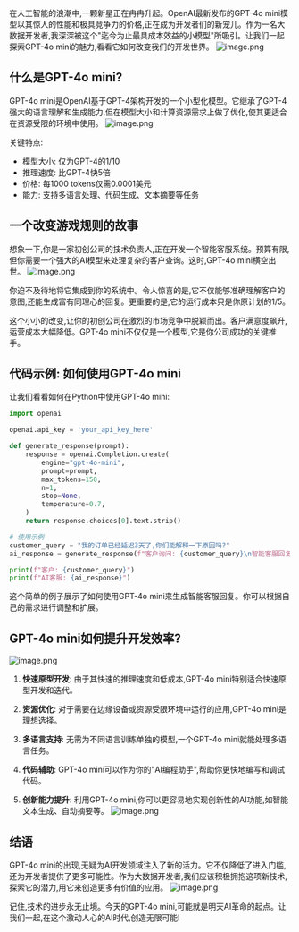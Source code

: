 在人工智能的浪潮中,一颗新星正在冉冉升起。OpenAI最新发布的GPT-4o mini模型以其惊人的性能和极具竞争力的价格,正在成为开发者们的新宠儿。作为一名大数据开发者,我深深被这个"迄今为止最具成本效益的小模型"所吸引。让我们一起探索GPT-4o mini的魅力,看看它如何改变我们的开发世界。
![image.png](https://piggo5.oss-cn-shenzhen.aliyuncs.com/ob/202407302057030.png)

## 什么是GPT-4o mini?

GPT-4o mini是OpenAI基于GPT-4架构开发的一个小型化模型。它继承了GPT-4强大的语言理解和生成能力,但在模型大小和计算资源需求上做了优化,使其更适合在资源受限的环境中使用。
![image.png](https://piggo5.oss-cn-shenzhen.aliyuncs.com/ob/202407302057712.png)

关键特点:
- 模型大小: 仅为GPT-4的1/10
- 推理速度: 比GPT-4快5倍
- 价格: 每1000 tokens仅需0.0001美元
- 能力: 支持多语言处理、代码生成、文本摘要等任务

## 一个改变游戏规则的故事

想象一下,你是一家初创公司的技术负责人,正在开发一个智能客服系统。预算有限,但你需要一个强大的AI模型来处理复杂的客户查询。这时,GPT-4o mini横空出世。
![image.png](https://piggo5.oss-cn-shenzhen.aliyuncs.com/ob/202407302058825.png)


你迫不及待地将它集成到你的系统中。令人惊喜的是,它不仅能够准确理解客户的意图,还能生成富有同理心的回复。更重要的是,它的运行成本只是你原计划的1/5。

这个小小的改变,让你的初创公司在激烈的市场竞争中脱颖而出。客户满意度飙升,运营成本大幅降低。GPT-4o mini不仅仅是一个模型,它是你公司成功的关键推手。

## 代码示例: 如何使用GPT-4o mini

让我们看看如何在Python中使用GPT-4o mini:

```python
import openai

openai.api_key = 'your_api_key_here'

def generate_response(prompt):
    response = openai.Completion.create(
        engine="gpt-4o-mini",
        prompt=prompt,
        max_tokens=150,
        n=1,
        stop=None,
        temperature=0.7,
    )
    return response.choices[0].text.strip()

# 使用示例
customer_query = "我的订单已经延迟3天了,你们能解释一下原因吗?"
ai_response = generate_response(f"客户询问: {customer_query}\n智能客服回复:")

print(f"客户: {customer_query}")
print(f"AI客服: {ai_response}")
```

这个简单的例子展示了如何使用GPT-4o mini来生成智能客服回复。你可以根据自己的需求进行调整和扩展。

## GPT-4o mini如何提升开发效率?
![image.png](https://piggo5.oss-cn-shenzhen.aliyuncs.com/ob/202407302058802.png)

1. **快速原型开发**: 由于其快速的推理速度和低成本,GPT-4o mini特别适合快速原型开发和迭代。

2. **资源优化**: 对于需要在边缘设备或资源受限环境中运行的应用,GPT-4o mini是理想选择。

3. **多语言支持**: 无需为不同语言训练单独的模型,一个GPT-4o mini就能处理多语言任务。

4. **代码辅助**: GPT-4o mini可以作为你的"AI编程助手",帮助你更快地编写和调试代码。

5. **创新能力提升**: 利用GPT-4o mini,你可以更容易地实现创新性的AI功能,如智能文本生成、自动摘要等。
![image.png](https://piggo5.oss-cn-shenzhen.aliyuncs.com/ob/202407302058131.png)


## 结语

GPT-4o mini的出现,无疑为AI开发领域注入了新的活力。它不仅降低了进入门槛,还为开发者提供了更多可能性。作为大数据开发者,我们应该积极拥抱这项新技术,探索它的潜力,用它来创造更多有价值的应用。
![image.png](https://piggo5.oss-cn-shenzhen.aliyuncs.com/ob/202407302059118.png)


记住,技术的进步永无止境。今天的GPT-4o mini,可能就是明天AI革命的起点。让我们一起,在这个激动人心的AI时代,创造无限可能!
